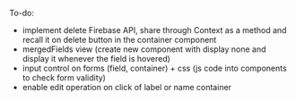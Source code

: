 To-do:

- implement delete Firebase API, share through Context as a method and recall it on delete button in the container component
- mergedFields view (create new component with display none and display it whenever the field is hovered)
- input control on forms (field, container) + css (js code into components to check form validity)
- enable edit operation on click of label or name container
